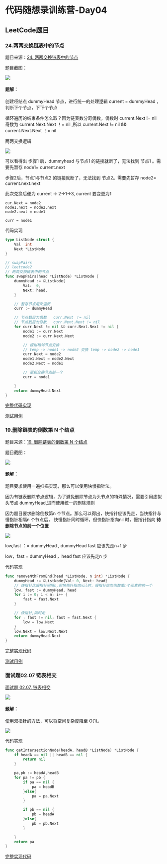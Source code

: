 # 代码随想录训练营-Day04



## LeetCode题目

### 24.两两交换链表中的节点

题目来源：[24. 两两交换链表中的节点](https://leetcode.cn/problems/swap-nodes-in-pairs/)

题目截图：


![](picture/Snipaste_2024-04-21_21-53-39.png)



#### 题解：

创建哑结点 dummyHead  节点，进行统一的处理逻辑 current = dummyHead  ，判断下个节点，下下个节点

循环遍历的结束条件怎么取？因为链表数分奇偶数，偶数时 current.Next != nil     奇数为  current.Next.Next ！= nil ,所以   current.Next != nil   &&  current.Next.Next ！= nil 

两两交换逻辑

![](picture/Snipaste_2024-04-21_22-16-50.png)

可以看得出 步骤1 后，dummyhead 与节点1 的链接就断了，无法找到 节点1 。需要先暂存 node1= current.next

步骤2后，节点1与节点2 的链接就断了，无法找到 节点2。需要先暂存 node2= current.next.next

此次兑换后便为 current -> 2->1->3, current 要变更为1

```
cur.Next = node2
node1.next = node2.next
node2.next = node1

curr = node1
```



代码实现

```go
type ListNode struct {
	Val  int
	Next *ListNode
}

// swapPairs
// leetcode2
// 两两交换链表中的节点
func swapPairs(head *ListNode) *ListNode {
	dummyHead := &ListNode{
		Val:  0,
		Next: head,
	}

	// 暂存节点用来遍历
	curr := dummyHead

	// 节点数目为偶数   curr.Next ！= nil
	// 节点数目为奇数   curr.Next.Next != nil
	for curr.Next != nil && curr.Next.Next != nil {
		node1 := curr.Next
		node2 := curr.Next.Next

		// 模拟相邻节点交换
		// temp -> node1 -> node2 交换 temp -> node2 -> node1
		curr.Next = node2
		node1.Next = node2.Next
		node2.Next = node1

		// 更新交换节点前一个
		curr = node1

	}
	return dummyHead.Next
}
```



[完整代码实现](https://github.com/dadaxiaoxiao/CodeRandomizerNote-/blob/main/leetcodeCode/leetcode0024/swappairs.go)

[测试用例](https://github.com/dadaxiaoxiao/CodeRandomizerNote-/blob/main/leetcodeCode/leetcode0024/swappairs_test.go)



### 19.删除链表的倒数第 N 个结点

题目来源：[19. 删除链表的倒数第 N 个结点](https://leetcode.cn/problems/remove-nth-node-from-end-of-list/)

题目截图：

![](picture/Snipaste_2024-04-21_21-57-40.png)

#### 题解：

题目要求使用一遍扫描实现，那么可以使用快慢指针法。

因为有链表删除节点逻辑，为了避免删除节点为头节点的特殊情况，需要引用虚拟头节点 dummyHead,进而使用统一的删除规则

因为题目要求删除倒数第n 个节点。那么可以得出，快指针应该先走，当快指针与慢指针相隔n 个节点后， 快慢指针同时循环，但快指针指向nil 时，慢指针指向 **待删除节点的前一个位置**

![](picture/Snipaste_2024-04-21_22-37-35.png)



low,fast ：=  dummyHead , dummyHead   fast 应该先走n+1 步

low，fast  = dummyHead ，head  fast 应该先走n 步

代码实现

```go
func removeNthFromEnd(head *ListNode, n int) *ListNode {
	dummyHead := &ListNode{Val: 0, Next: head}
	// 快指针比慢指针间隔n,但快指针指向nil时，慢指针指向倒数第n个元素的前一个
	low, fast := dummyHead, head
	for i := 0; i < n; i++ {
		fast = fast.Next
	}

	// 快指针,同时走
	for ; fast != nil; fast = fast.Next {
		low = low.Next
	}
	low.Next = low.Next.Next
	return dummyHead.Next
}
```

[完整实现代码](https://github.com/dadaxiaoxiao/CodeRandomizerNote-/blob/main/leetcodeCode/leetcode0019/removeNthFromEnd.go)

[测试用例](https://github.com/dadaxiaoxiao/CodeRandomizerNote-/blob/main/leetcodeCode/leetcode0019/removeNthFromEnd_test.go)



### 面试题02.07 链表相交

[面试题 02.07. 链表相交](https://leetcode.cn/problems/intersection-of-two-linked-lists-lcci/)

![](picture/Snipaste_2024-04-21_22-01-55.png)

#### 题解：

使用双指针的方法，可以将空间复杂度降至 O(1)。

![](picture/Snipaste_2024-04-21_22-44-37.png)



代码实现

```go
func getIntersectionNode(headA, headB *ListNode) *ListNode {
    if headA == nil || headB == nil {
        return nil
    }

    pa,pb := headA,headB
    for pa != pb {
        if pa == nil {
            pa = headB
        }else{
            pa = pa.Next
        }

        if pb == nil {
            pb = headA
        }else{
            pb = pb.Next
        }

    }
    return pa
}
```

[完整实现代码](https://github.com/dadaxiaoxiao/CodeRandomizerNote-/blob/main/leetcodeCode/leetcode_interview_question_0207/getIntersectionNode.go)